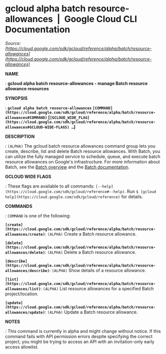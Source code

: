 # gcloud alpha batch resource-allowances  |  Google Cloud CLI Documentation

*Source: [https://cloud.google.com/sdk/gcloud/reference/alpha/batch/resource-allowances](https://cloud.google.com/sdk/gcloud/reference/alpha/batch/resource-allowances)*

**NAME**

: **gcloud alpha batch resource-allowances - manage Batch resource allowance resources**

**SYNOPSIS**

: **`gcloud alpha batch resource-allowances` `[COMMAND](https://cloud.google.com/sdk/gcloud/reference/alpha/batch/resource-allowances#COMMAND)` [`[GCLOUD_WIDE_FLAG](https://cloud.google.com/sdk/gcloud/reference/alpha/batch/resource-allowances#GCLOUD-WIDE-FLAGS) …`]**

**DESCRIPTION**

: `(ALPHA)` The gcloud batch resource allowances command group lets you
create, describe, list and delete Batch resource allowances.
With Batch, you can utilize the fully managed service to schedule, queue, and
execute batch resource allowances on Google's infrastructure.
For more information about Batch, see the [Batch overview](https://cloud.google.com/batch) and the [Batch documentation](https://cloud.google.com/batch/docs/).

**GCLOUD WIDE FLAGS**

: These flags are available to all commands: `[--help](https://cloud.google.com/sdk/gcloud/reference#--help)`.
Run `$ [gcloud help](https://cloud.google.com/sdk/gcloud/reference)` for details.

**COMMANDS**

: ``COMMAND`` is one of the following:

**`[create](https://cloud.google.com/sdk/gcloud/reference/alpha/batch/resource-allowances/create)`**:
`(ALPHA)` Create a Batch resource allowance.

**`[delete](https://cloud.google.com/sdk/gcloud/reference/alpha/batch/resource-allowances/delete)`**:
`(ALPHA)` Delete a Batch resource allowance.

**`[describe](https://cloud.google.com/sdk/gcloud/reference/alpha/batch/resource-allowances/describe)`**:
`(ALPHA)` Show details of a resource allowance.

**`[list](https://cloud.google.com/sdk/gcloud/reference/alpha/batch/resource-allowances/list)`**:
`(ALPHA)` List resource allowances for a specified Batch
project/location.

**`[update](https://cloud.google.com/sdk/gcloud/reference/alpha/batch/resource-allowances/update)`**:
`(ALPHA)` Update a Batch resource allowance.

**NOTES**

: This command is currently in alpha and might change without notice. If this
command fails with API permission errors despite specifying the correct project,
you might be trying to access an API with an invitation-only early access
allowlist.